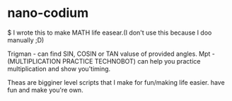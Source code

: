 # nano-codium

$ I wrote this to make MATH life easear.(I don't use this because I doo manually ;D)

Trigman - can find SIN, COSIN or TAN valuse of provided angles.
Mpt     - (MULTIPLICATION PRACTICE TECHNOBOT) can help you practice multiplication and show you'timing.

Theas are bigginer level scripts that I make for fun/making life easier.
have fun and make you're own.
